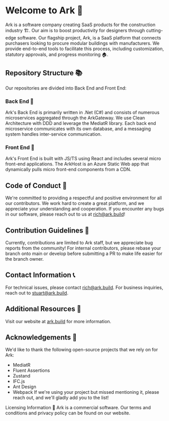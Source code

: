 # Welcome to Ark 🚀
Ark is a software company creating SaaS products for the construction industry 🏗️. Our aim is to boost productivity for designers through cutting-edge software. Our flagship project, Ark, is a SaaS platform that connects purchasers looking to procure modular buildings with manufacturers. We provide end-to-end tools to facilitate this process, including customization, statutory approvals, and progress monitoring 🏠.

## Repository Structure 📚
Our repositories are divided into Back End and Front End:

### Back End 🔧
Ark's Back End is primarily written in .Net (C#) and consists of numerous microservices aggregated through the ArkGateway. We use Clean Architecture with DDD and leverage the MediatR library. Each back end microservice communicates with its own database, and a messaging system handles inter-service communication.

### Front End 🎨
Ark's Front End is built with JS/TS using React and includes several micro front-end applications. The ArkHost is an Azure Static Web app that dynamically pulls micro front-end components from a CDN.

## Code of Conduct 🤝
We're committed to providing a respectful and positive environment for all our contributors. We work hard to create a great platform, and we appreciate your understanding and cooperation. If you encounter any bugs in our software, please reach out to us at [rich@ark.build](mailto:rich@ark.build)!

## Contribution Guidelines 📝
Currently, contributions are limited to Ark staff, but we appreciate bug reports from the community! For internal contributors, please rebase your branch onto main or develop before submitting a PR to make life easier for the branch owner.

## Contact Information 📞
For technical issues, please contact [rich@ark.build](mailto:rich@ark.build). For business inquiries, reach out to [stuart@ark.build](mailto:stuart@ark.build).

## Additional Resources 🔗
Visit our website at [ark.build](https://ark.build) for more information.

## Acknowledgements 🙏
We'd like to thank the following open-source projects that we rely on for Ark:

* MediatR
* Fluent Assertions
* Zustand
* IFC.js
* Ant Design
* Webpack
If we're using your project but missed mentioning it, please reach out, and we'll gladly add you to the list!

Licensing Information 📄
Ark is a commercial software. Our terms and conditions and privacy policy can be found on our website.
